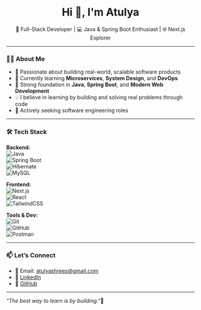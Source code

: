 <h1 align="center">Hi 👋, I'm Atulya</h1>
<p align="center">
  🚀 Full-Stack Developer | 💻 Java & Spring Boot Enthusiast | 🌐 Next.js Explorer
</p>

---

### 👨‍💻 About Me

- 🎯 Passionate about building real-world, scalable software products  
- 🌱 Currently learning **Microservices**, **System Design**, and **DevOps**  
- 🧠 Strong foundation in **Java**, **Spring Boot**, and **Modern Web Development**  
- 💡 I believe in learning by building and solving real problems through code  
- 📍 Actively seeking software engineering roles

---

### 🛠️ Tech Stack

**Backend:**  
![Java](https://img.shields.io/badge/Java-%23ED8B00.svg?style=flat&logo=java&logoColor=white)  
![Spring Boot](https://img.shields.io/badge/Spring%20Boot-6DB33F?style=flat&logo=springboot&logoColor=white)  
![Hibernate](https://img.shields.io/badge/Hibernate-59666C?style=flat&logo=hibernate&logoColor=white)  
![MySQL](https://img.shields.io/badge/MySQL-4479A1?style=flat&logo=mysql&logoColor=white)

**Frontend:**  
![Next.js](https://img.shields.io/badge/Next.js-000000?style=flat&logo=nextdotjs&logoColor=white)  
![React](https://img.shields.io/badge/React-20232A?style=flat&logo=react&logoColor=61DAFB)  
![TailwindCSS](https://img.shields.io/badge/TailwindCSS-06B6D4?style=flat&logo=tailwindcss&logoColor=white)

**Tools & Dev:**  
![Git](https://img.shields.io/badge/Git-F05032?style=flat&logo=git&logoColor=white)  
![GitHub](https://img.shields.io/badge/GitHub-181717?style=flat&logo=github&logoColor=white)  
![Postman](https://img.shields.io/badge/Postman-FF6C37?style=flat&logo=postman&logoColor=white)

---

### 📫 Let’s Connect

- 💌 Email: atulyashrees@gmail.com  
- 💼 [LinkedIn](https://www.linkedin.com/in/atulya-shree-sharma/)  
- 🧠 [GitHub](https://github.com/atulyashree)

---

_“The best way to learn is by building.”_🙌
